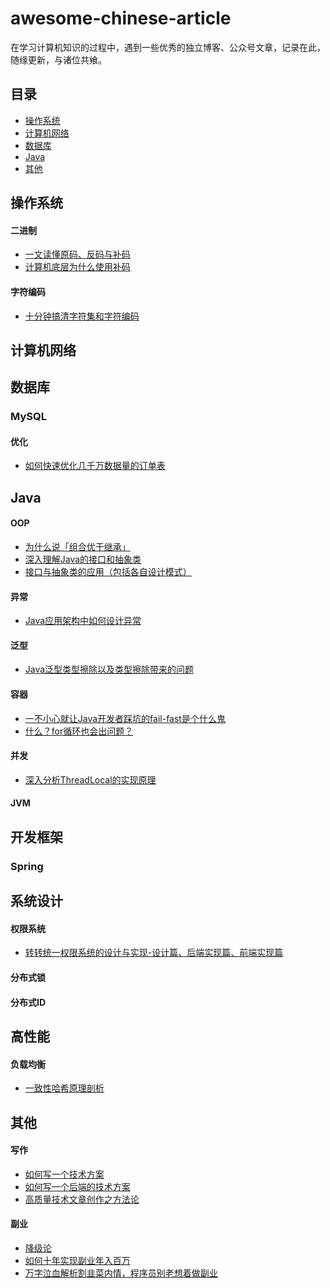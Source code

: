 # awesome-chinese-article
在学习计算机知识的过程中，遇到一些优秀的独立博客、公众号文章，记录在此，随缘更新，与诸位共飨。

## 目录
- [操作系统](#操作系统)
- [计算机网络](#计算机网络)
- [数据库](#数据库)
- [Java](#Java)
- [其他](#其他)

## 操作系统
#### 二进制
* [一文读懂原码、反码与补码](https://segmentfault.com/a/1190000021511009)
* [计算机底层为什么使用补码](https://juchia.com/2019/06/06/%E8%AE%A1%E7%AE%97%E6%9C%BA%E5%BA%95%E5%B1%82%E4%B8%BA%E4%BB%80%E4%B9%88%E4%BD%BF%E7%94%A8%E8%A1%A5%E7%A0%81/)

#### 字符编码
* [十分钟搞清字符集和字符编码](https://linux.cn/article-5027-1.html)

## 计算机网络

## 数据库
### MySQL
#### 优化
* [如何快速优化几千万数据量的订单表](https://www.cnblogs.com/fulongyuanjushi/p/17910420.html)


## Java
#### OOP
* [为什么说「组合优于继承」](https://leileiluoluo.com/posts/favor-composition-over-inheritance.html)
* [深入理解Java的接口和抽象类
](https://www.cnblogs.com/dolphin0520/p/3811437.html)
* [接口与抽象类的应用（包括各自设计模式）](https://www.cnblogs.com/alsf/p/5533178.html)

#### 异常
* [Java应用架构中如何设计异常](https://mp.weixin.qq.com/s/OBlhCEsEwwXB7lHH3QSW0Q)

#### 泛型
* [Java泛型类型擦除以及类型擦除带来的问题](https://www.cnblogs.com/wuqinglong/p/9456193.html)

#### 容器
* [一不小心就让Java开发者踩坑的fail-fast是个什么鬼](https://mp.weixin.qq.com/s/rlzOQEyWnURFmWwmcoajBA)
* [什么？for循环也会出问题？](https://mp.weixin.qq.com/s/F996MB4LUkPulQa4FZx07Q)

#### 并发
* [深入分析ThreadLocal的实现原理](https://www.cnblogs.com/tuyang1129/p/12713815.html)

#### JVM

## 开发框架
### Spring
#### 

## 系统设计
#### 权限系统
* [转转统一权限系统的设计与实现-设计篇、](https://mp.weixin.qq.com/s/ONMuELjdHYa0yQceTj01Iw)[后端实现篇、](https://mp.weixin.qq.com/s/hFTDckfxhSnoM_McP18Vkg)[前端实现篇](https://mp.weixin.qq.com/s/a_P4JAwxgunhfmJvpBnWYA)
#### 分布式锁
#### 分布式ID

## 高性能
#### 负载均衡
* [一致性哈希原理剖析](https://leehao.me/%E4%B8%80%E8%87%B4%E6%80%A7Hash-Consistent-Hashing-%E5%8E%9F%E7%90%86%E5%89%96%E6%9E%90/)

## 其他

#### 写作
* [如何写一个技术方案](https://www.coonote.com/note/how-to-write-a-technical-proposal.html)
* [如何写一个后端的技术方案](https://mp.weixin.qq.com/s/99IFnZFrEwUAkQuh7Nc7tg)
* [高质量技术文章创作之方法论](https://mp.weixin.qq.com/s/QWaCjt8VlZsqytJvGLxe2A)

#### 副业
* [降级论](https://meditic.com/degrading-for-success)
* [如何十年实现副业年入百万](https://blog.xption.com/2024-08-14/sideline-income/)
* [万字泣血解析割韭菜内情，程序员别老想着做副业](https://www.cnblogs.com/fulongyuanjushi/p/16843513.html)